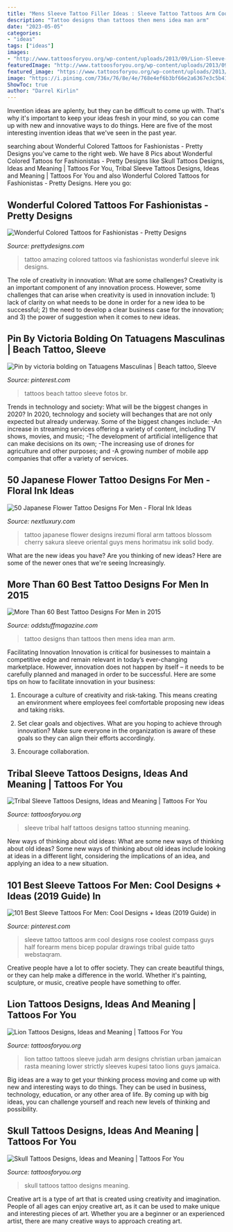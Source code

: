 ```yaml
---
title: "Mens Sleeve Tattoo Filler Ideas : Sleeve Tattoo Tattoos Arm Cool Designs Rose Coolest Compass Guys Half Forearm Mens Bicep Popular Drawings Tribal Guide Tatto Webstaqram"
description: "Tattoo designs than tattoos then mens idea man arm"
date: "2023-05-05"
categories:
- "ideas"
tags: ["ideas"]
images:
- "http://www.tattoosforyou.org/wp-content/uploads/2013/09/Lion-Sleeve-Tattoos.jpg"
featuredImage: "http://www.tattoosforyou.org/wp-content/uploads/2013/09/Lion-Sleeve-Tattoos.jpg"
featured_image: "https://www.tattoosforyou.org/wp-content/uploads/2013/09/Skull-Tattoo-Designs-For-Men.jpg"
image: "https://i.pinimg.com/736x/76/8e/4e/768e4ef6b3bf66e2a6367e3c5b41bd67.jpg"
ShowToc: true
author: "Darrel Kirlin"
---
```



Invention ideas are aplenty, but they can be difficult to come up with. That's why it's important to keep your ideas fresh in your mind, so you can come up with new and innovative ways to do things. Here are five of the most interesting invention ideas that we've seen in the past year.

	

		
searching about Wonderful Colored Tattoos for Fashionistas - Pretty Designs you've came to the right web. We have 8 Pics about Wonderful Colored Tattoos for Fashionistas - Pretty Designs like Skull Tattoos Designs, Ideas and Meaning | Tattoos For You, Tribal Sleeve Tattoos Designs, Ideas and Meaning | Tattoos For You and also Wonderful Colored Tattoos for Fashionistas - Pretty Designs. Here you go:
		
    
## Wonderful Colored Tattoos For Fashionistas - Pretty Designs

<img loading=lazy src="http://www.prettydesigns.com/wp-content/uploads/2014/09/Amazing-Colored-Tattoo-for-Men.jpg" onerror="this.onerror=null;this.src='https://tse4.mm.bing.net/th?id=OIP.ZZtABqboai9zkmCt3_UYDwHaNO&amp;pid=15.1';" alt="Wonderful Colored Tattoos for Fashionistas - Pretty Designs">

_Source: prettydesigns.com_

>tattoo amazing colored tattoos via fashionistas wonderful sleeve ink designs. 

	

The role of creativity in innovation: What are some challenges?
Creativity is an important component of any innovation process. However, some challenges that can arise when creativity is used in innovation include: 1) lack of clarity on what needs to be done in order for a new idea to be successful; 2) the need to develop a clear business case for the innovation; and 3) the power of suggestion when it comes to new ideas.

    
## Pin By Victoria Bolding On Tatuagens Masculinas | Beach Tattoo, Sleeve

<img loading=lazy src="https://i.pinimg.com/736x/91/08/3a/91083a1f02ca17a2fa6520dcd5b49fe8.jpg" onerror="this.onerror=null;this.src='https://tse4.mm.bing.net/th?id=OIP.lnrnu_Sqlq5vlWzXl5PYUwHaNV&amp;pid=15.1';" alt="Pin by victoria bolding on Tatuagens Masculinas | Beach tattoo, Sleeve">

_Source: pinterest.com_

>tattoos beach tattoo sleeve fotos br. 

	

Trends in technology and society: What will be the biggest changes in 2020?
In 2020, technology and society will bechanges that are not only expected but already underway. 
Some of the biggest changes include: 
-An increase in streaming services offering a variety of content, including TV shows, movies, and music; 
-The development of artificial intelligence that can make decisions on its own; 
-The increasing use of drones for agriculture and other purposes; and 
-A growing number of mobile app companies that offer a variety of services.

    
## 50 Japanese Flower Tattoo Designs For Men - Floral Ink Ideas

<img loading=lazy src="http://nextluxury.com/wp-content/uploads/creative-guys-japanese-flower-cherry-blossom-full-arm-tattoos.jpg" onerror="this.onerror=null;this.src='https://tse3.mm.bing.net/th?id=OIP.g_KWQyTRp7z7rKWeDATtxAHaJ4&amp;pid=15.1';" alt="50 Japanese Flower Tattoo Designs For Men - Floral Ink Ideas">

_Source: nextluxury.com_

>tattoo japanese flower designs irezumi floral arm tattoos blossom cherry sakura sleeve oriental guys mens horimatsu ink solid body. 

	

What are the new ideas you have?
Are you thinking of new ideas? Here are some of the newer ones that we're seeing Increasingly.

    
## More Than 60 Best Tattoo Designs For Men In 2015

<img loading=lazy src="http://oddstuffmagazine.com/wp-content/uploads/2013/09/Best-tattoo-designs-for-Men-24-421x800.jpg" onerror="this.onerror=null;this.src='https://tse1.mm.bing.net/th?id=OIP.SF5qB5LXn8Nggv4b1Gq7jQAAAA&amp;pid=15.1';" alt="More Than 60 Best Tattoo Designs For Men in 2015">

_Source: oddstuffmagazine.com_

>tattoo designs than tattoos then mens idea man arm. 

	

Facilitating Innovation
Innovation is critical for businesses to maintain a competitive edge and remain relevant in today’s ever-changing marketplace. However, innovation does not happen by itself – it needs to be carefully planned and managed in order to be successful. Here are some tips on how to facilitate innovation in your business:
1. Encourage a culture of creativity and risk-taking. This means creating an environment where employees feel comfortable proposing new ideas and taking risks.

2. Set clear goals and objectives. What are you hoping to achieve through innovation? Make sure everyone in the organization is aware of these goals so they can align their efforts accordingly.

3. Encourage collaboration.

    
## Tribal Sleeve Tattoos Designs, Ideas And Meaning | Tattoos For You

<img loading=lazy src="https://www.tattoosforyou.org/wp-content/uploads/2017/09/Tribal-Tattoos-Half-Sleeve.jpg" onerror="this.onerror=null;this.src='https://tse2.mm.bing.net/th?id=OIP.AVvxIayfDRa1_tDTVbT7JwHaJ4&amp;pid=15.1';" alt="Tribal Sleeve Tattoos Designs, Ideas and Meaning | Tattoos For You">

_Source: tattoosforyou.org_

>sleeve tribal half tattoos designs tattoo stunning meaning. 

	

New ways of thinking about old ideas: What are some new ways of thinking about old ideas?
Some new ways of thinking about old ideas include looking at ideas in a different light, considering the implications of an idea, and applying an idea to a new situation.

    
## 101 Best Sleeve Tattoos For Men: Cool Designs + Ideas (2019 Guide) In

<img loading=lazy src="https://i.pinimg.com/736x/76/8e/4e/768e4ef6b3bf66e2a6367e3c5b41bd67.jpg" onerror="this.onerror=null;this.src='https://tse2.mm.bing.net/th?id=OIP.4SLfXFo9R5MZ49fgL2zWaQHaHa&amp;pid=15.1';" alt="101 Best Sleeve Tattoos For Men: Cool Designs + Ideas (2019 Guide) in">

_Source: pinterest.com_

>sleeve tattoo tattoos arm cool designs rose coolest compass guys half forearm mens bicep popular drawings tribal guide tatto webstaqram. 

	

Creative people have a lot to offer society. They can create beautiful things, or they can help make a difference in the world. Whether it's painting, sculpture, or music, creative people have something to offer.

    
## Lion Tattoos Designs, Ideas And Meaning | Tattoos For You

<img loading=lazy src="http://www.tattoosforyou.org/wp-content/uploads/2013/09/Lion-Sleeve-Tattoos.jpg" onerror="this.onerror=null;this.src='https://tse2.mm.bing.net/th?id=OIP.J1tIHbafmzWhPp5i_D9UYAHaJQ&amp;pid=15.1';" alt="Lion Tattoos Designs, Ideas and Meaning | Tattoos For You">

_Source: tattoosforyou.org_

>lion tattoo tattoos sleeve judah arm designs christian urban jamaican rasta meaning lower strictly sleeves kupesi tatoo lions guys jamaica. 

	

Big ideas are a way to get your thinking process moving and come up with new and interesting ways to do things. They can be used in business, technology, education, or any other area of life. By coming up with big ideas, you can challenge yourself and reach new levels of thinking and possibility.

    
## Skull Tattoos Designs, Ideas And Meaning | Tattoos For You

<img loading=lazy src="https://www.tattoosforyou.org/wp-content/uploads/2013/09/Skull-Tattoo-Designs-For-Men.jpg" onerror="this.onerror=null;this.src='https://tse2.mm.bing.net/th?id=OIP.SFt7fAEO3Xo5Kibfd2-2eQHaJ4&amp;pid=15.1';" alt="Skull Tattoos Designs, Ideas and Meaning | Tattoos For You">

_Source: tattoosforyou.org_

>skull tattoos tattoo designs meaning. 

	

Creative art is a type of art that is created using creativity and imagination. People of all ages can enjoy creative art, as it can be used to make unique and interesting pieces of art. Whether you are a beginner or an experienced artist, there are many creative ways to approach creating art.

